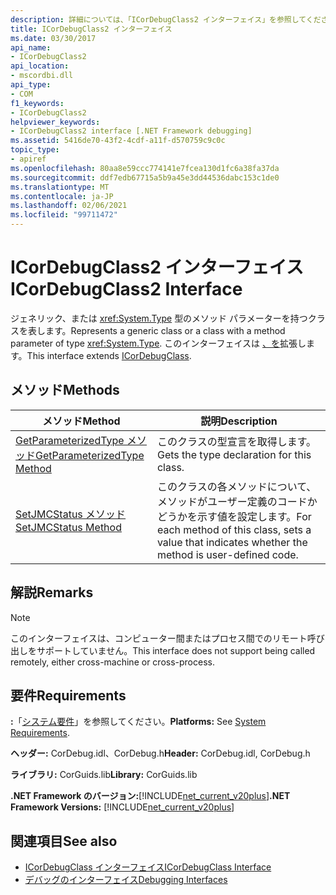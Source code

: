 ```yaml
---
description: 詳細については、「ICorDebugClass2 インターフェイス」を参照してください。
title: ICorDebugClass2 インターフェイス
ms.date: 03/30/2017
api_name:
- ICorDebugClass2
api_location:
- mscordbi.dll
api_type:
- COM
f1_keywords:
- ICorDebugClass2
helpviewer_keywords:
- ICorDebugClass2 interface [.NET Framework debugging]
ms.assetid: 5416de70-43f2-4cdf-a11f-d570759c9c0c
topic_type:
- apiref
ms.openlocfilehash: 80aa8e59ccc774141e7fcea130d1fc6a38fa37da
ms.sourcegitcommit: ddf7edb67715a5b9a45e3dd44536dabc153c1de0
ms.translationtype: MT
ms.contentlocale: ja-JP
ms.lasthandoff: 02/06/2021
ms.locfileid: "99711472"
---
```

# <a name="icordebugclass2-interface"></a><span data-ttu-id="27099-103">ICorDebugClass2 インターフェイス</span><span class="sxs-lookup"><span data-stu-id="27099-103">ICorDebugClass2 Interface</span></span>

<span data-ttu-id="27099-104">ジェネリック、または <xref:System.Type> 型のメソッド パラメーターを持つクラスを表します。</span><span class="sxs-lookup"><span data-stu-id="27099-104">Represents a generic class or a class with a method parameter of type <xref:System.Type>.</span></span> <span data-ttu-id="27099-105">このインターフェイスは [、を](icordebugclass-interface.md)拡張します。</span><span class="sxs-lookup"><span data-stu-id="27099-105">This interface extends [ICorDebugClass](icordebugclass-interface.md).</span></span>  
  
## <a name="methods"></a><span data-ttu-id="27099-106">メソッド</span><span class="sxs-lookup"><span data-stu-id="27099-106">Methods</span></span>  
  
|<span data-ttu-id="27099-107">メソッド</span><span class="sxs-lookup"><span data-stu-id="27099-107">Method</span></span>|<span data-ttu-id="27099-108">説明</span><span class="sxs-lookup"><span data-stu-id="27099-108">Description</span></span>|  
|------------|-----------------|  
|[<span data-ttu-id="27099-109">GetParameterizedType メソッド</span><span class="sxs-lookup"><span data-stu-id="27099-109">GetParameterizedType Method</span></span>](icordebugclass2-getparameterizedtype-method.md)|<span data-ttu-id="27099-110">このクラスの型宣言を取得します。</span><span class="sxs-lookup"><span data-stu-id="27099-110">Gets the type declaration for this class.</span></span>|  
|[<span data-ttu-id="27099-111">SetJMCStatus メソッド</span><span class="sxs-lookup"><span data-stu-id="27099-111">SetJMCStatus Method</span></span>](icordebugclass2-setjmcstatus-method.md)|<span data-ttu-id="27099-112">このクラスの各メソッドについて、メソッドがユーザー定義のコードかどうかを示す値を設定します。</span><span class="sxs-lookup"><span data-stu-id="27099-112">For each method of this class, sets a value that indicates whether the method is user-defined code.</span></span>|  
  
## <a name="remarks"></a><span data-ttu-id="27099-113">解説</span><span class="sxs-lookup"><span data-stu-id="27099-113">Remarks</span></span>  
  
> [!NOTE]
> <span data-ttu-id="27099-114">このインターフェイスは、コンピューター間またはプロセス間でのリモート呼び出しをサポートしていません。</span><span class="sxs-lookup"><span data-stu-id="27099-114">This interface does not support being called remotely, either cross-machine or cross-process.</span></span>  
  
## <a name="requirements"></a><span data-ttu-id="27099-115">要件</span><span class="sxs-lookup"><span data-stu-id="27099-115">Requirements</span></span>  

 <span data-ttu-id="27099-116">**:**「[システム要件](../../get-started/system-requirements.md)」を参照してください。</span><span class="sxs-lookup"><span data-stu-id="27099-116">**Platforms:** See [System Requirements](../../get-started/system-requirements.md).</span></span>  
  
 <span data-ttu-id="27099-117">**ヘッダー:** CorDebug.idl、CorDebug.h</span><span class="sxs-lookup"><span data-stu-id="27099-117">**Header:** CorDebug.idl, CorDebug.h</span></span>  
  
 <span data-ttu-id="27099-118">**ライブラリ:** CorGuids.lib</span><span class="sxs-lookup"><span data-stu-id="27099-118">**Library:** CorGuids.lib</span></span>  
  
 <span data-ttu-id="27099-119">**.NET Framework のバージョン:**[!INCLUDE[net_current_v20plus](../../../../includes/net-current-v20plus-md.md)]</span><span class="sxs-lookup"><span data-stu-id="27099-119">**.NET Framework Versions:** [!INCLUDE[net_current_v20plus](../../../../includes/net-current-v20plus-md.md)]</span></span>  
  
## <a name="see-also"></a><span data-ttu-id="27099-120">関連項目</span><span class="sxs-lookup"><span data-stu-id="27099-120">See also</span></span>

- [<span data-ttu-id="27099-121">ICorDebugClass インターフェイス</span><span class="sxs-lookup"><span data-stu-id="27099-121">ICorDebugClass Interface</span></span>](icordebugclass-interface.md)
- [<span data-ttu-id="27099-122">デバッグのインターフェイス</span><span class="sxs-lookup"><span data-stu-id="27099-122">Debugging Interfaces</span></span>](debugging-interfaces.md)
